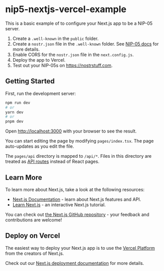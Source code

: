 # nip5-nextjs-vercel-example

This is a basic example of to configure your Next.js app to be a NIP-05 server.

1. Create a `.well-known` in the `public` folder.
1. Create a `nostr.json` file in the `.well-known` folder. See [NIP-05 docs](https://github.com/nostr-protocol/nips/blob/master/05.md) for more details.
1. Enable CORS for the `nostr.json` file in the `next.config.js`.
1. Deploy the app to Vercel.
1. Test out your NIP-05s on https://nostrstuff.com.

## Getting Started

First, run the development server:

```bash
npm run dev
# or
yarn dev
# or
pnpm dev
```

Open [http://localhost:3000](http://localhost:3000) with your browser to see the result.

You can start editing the page by modifying `pages/index.tsx`. The page auto-updates as you edit the file.

The `pages/api` directory is mapped to `/api/*`. Files in this directory are treated as [API routes](https://nextjs.org/docs/api-routes/introduction) instead of React pages.

## Learn More

To learn more about Next.js, take a look at the following resources:

- [Next.js Documentation](https://nextjs.org/docs) - learn about Next.js features and API.
- [Learn Next.js](https://nextjs.org/learn) - an interactive Next.js tutorial.

You can check out [the Next.js GitHub repository](https://github.com/vercel/next.js/) - your feedback and contributions are welcome!

## Deploy on Vercel

The easiest way to deploy your Next.js app is to use the [Vercel Platform](https://vercel.com/new?utm_medium=default-template&filter=next.js&utm_source=create-next-app&utm_campaign=create-next-app-readme) from the creators of Next.js.

Check out our [Next.js deployment documentation](https://nextjs.org/docs/deployment) for more details.
